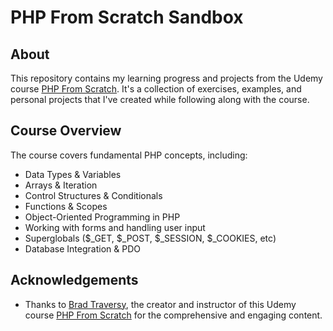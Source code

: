 # PHP From Scratch Sandbox

## About
This repository contains my learning progress and projects from the Udemy course [PHP From Scratch](https://www.udemy.com/course/php-from-scratch-course/?kw=php&src=sac). It's a collection of exercises, examples, and personal projects that I've created while following along with the course.

## Course Overview
The course covers fundamental PHP concepts, including:
- Data Types & Variables
- Arrays & Iteration
- Control Structures & Conditionals
- Functions & Scopes
- Object-Oriented Programming in PHP
- Working with forms and handling user input
- Superglobals ($_GET, $_POST, $_SESSION, $_COOKIES, etc)
- Database Integration & PDO

## Acknowledgements
- Thanks to [Brad Traversy](https://github.com/bradtraversy), the creator and instructor of this Udemy course [PHP From Scratch](https://www.udemy.com/course/php-from-scratch-course/?kw=php&src=sac) for the comprehensive and engaging content.
